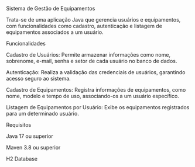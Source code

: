 Sistema de Gestão de Equipamentos

Trata-se de uma aplicação Java que gerencia usuários e equipamentos, com funcionalidades como cadastro, autenticação e listagem de equipamentos associados a um usuário.

Funcionalidades

Cadastro de Usuários: Permite armazenar informações como nome, sobrenome, e-mail, senha e setor de cada usuário no banco de dados.

Autenticação: Realiza a validação das credenciais de usuários, garantindo acesso seguro ao sistema.

Cadastro de Equipamentos: Registra informações de equipamentos, como nome, modelo e tempo de uso, associando-os a um usuário específico.

Listagem de Equipamentos por Usuário: Exibe os equipamentos registrados para um determinado usuário.

Requisitos

Java 17 ou superior

Maven 3.8 ou superior

H2 Database
